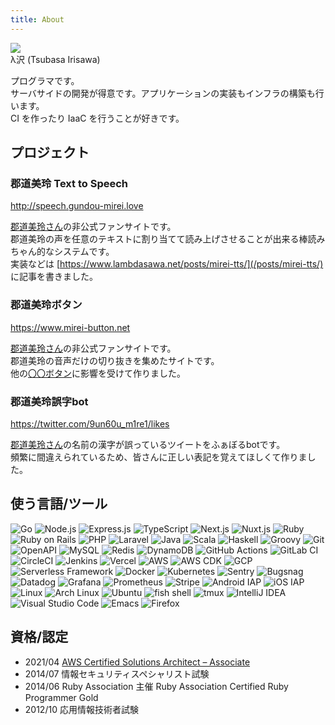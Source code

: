```yaml
---
title: About
---
```


<!-- markdownlint-disable -->
<div id="icon">
  <img src="/icon.png">
  <div>λ沢 (Tsubasa Irisawa)</div>
</div>
<!-- markdownlint-enable -->

プログラマです。  
サーバサイドの開発が得意です。アプリケーションの実装もインフラの構築も行います。  
CI を作ったり IaaC を行うことが好きです。  

## プロジェクト

### 郡道美玲 Text to Speech

http://speech.gundou-mirei.love

[郡道美玲さん](https://www.youtube.com/channel/UCeShTCVgZyq2lsBW9QwIJcw?sub_confirmation=1)の非公式ファンサイトです。  
郡道美玲の声を任意のテキストに割り当てて読み上げさせることが出来る棒読みちゃん的なシステムです。  
実装などは [https://www.lambdasawa.net/posts/mirei-tts/](/posts/mirei-tts/) に記事を書きました。

### 郡道美玲ボタン

https://www.mirei-button.net

[郡道美玲さん](https://www.youtube.com/channel/UCeShTCVgZyq2lsBW9QwIJcw?sub_confirmation=1)の非公式ファンサイトです。  
郡道美玲の音声だけの切り抜きを集めたサイトです。  
他の[〇〇ボタン](https://wikiwiki.jp/nijisanji/%E2%97%8B%E2%97%8B%E3%83%9C%E3%82%BF%E3%83%B3)に影響を受けて作りました。

### 郡道美玲誤字bot

https://twitter.com/9un60u_m1re1/likes

[郡道美玲さん](https://www.youtube.com/channel/UCeShTCVgZyq2lsBW9QwIJcw?sub_confirmation=1)の名前の漢字が誤っているツイートをふぁぼるbotです。  
頻繁に間違えられているため、皆さんに正しい表記を覚えてほしくて作りました。

## 使う言語/ツール

![Go](https://img.shields.io/static/v1?label=&message=Go&color=00ADD8&style=flat-square&logo=go&logoColor=white)
![Node.js](https://img.shields.io/static/v1?label=&message=Node.js&color=339933&style=flat-square&logo=node.js&logoColor=white)
![Express.js](https://img.shields.io/static/v1?label=&message=Express.js&color=404040&style=flat-square&logo=express&logoColor=white)
![TypeScript](https://img.shields.io/static/v1?label=&message=TypeScript&color=3178C6&style=flat-square&logo=typescript&logoColor=white)
![Next.js](https://img.shields.io/static/v1?label=&message=Next.js&color=404040&style=flat-square&logo=Next.js&logoColor=white)
![Nuxt.js](https://img.shields.io/static/v1?label=&message=Nuxt.js&color=00C58E&style=flat-square&logo=nuxt.js&logoColor=white)
![Ruby](https://img.shields.io/static/v1?label=&message=Ruby&color=CC342D&style=flat-square&logo=ruby&logoColor=white)
![Ruby on Rails](https://img.shields.io/static/v1?label=&message=Ruby%20on%20Rails&color=CC0000&style=flat-square&logo=ruby%20on%20rails&logoColor=white)
![PHP](https://img.shields.io/static/v1?label=&message=PHP&color=777BB4&style=flat-square&logo=php&logoColor=white)
![Laravel](https://img.shields.io/static/v1?label=&message=Laravel&color=FF2D20&style=flat-square&logo=laravel&logoColor=white)
![Java](https://img.shields.io/static/v1?label=&message=Java&color=007396&style=flat-square&logo=java&logoColor=white)
![Scala](https://img.shields.io/static/v1?label=&message=Scala&color=DC322F&style=flat-square&logo=scala&logoColor=white)
![Haskell](https://img.shields.io/static/v1?label=&message=Haskell&color=5D4F85&style=flat-square&logo=haskell&logoColor=white)
![Groovy](https://img.shields.io/static/v1?label=&message=Groovy&color=4298B8&style=flat-square&logo=apache%20groovy&logoColor=white)
![Git](https://img.shields.io/static/v1?label=&message=Git&color=F05032&style=flat-square&logo=git&logoColor=white)
![OpenAPI](https://img.shields.io/static/v1?label=&message=OpenAPI&color=6BA539&style=flat-square&logo=openapi%20initiative&logoColor=white)
![MySQL](https://img.shields.io/static/v1?label=&message=MySQL&color=4479A1&style=flat-square&logo=mysql&logoColor=white)
![Redis](https://img.shields.io/static/v1?label=&message=Redis&color=DC382D&style=flat-square&logo=redis&logoColor=white)
![DynamoDB](https://img.shields.io/static/v1?label=&message=DynamoDB&color=4053D6&style=flat-square&logo=amazon%20dynamodb&logoColor=white)
![GitHub Actions](https://img.shields.io/static/v1?label=&message=GitHub%20Actions&color=2088FF&style=flat-square&logo=github%20actions&logoColor=white)
![GitLab CI](https://img.shields.io/static/v1?label=&message=GitLab%20CI&color=FCA121&style=flat-square&logo=gitlab)
![CircleCI](https://img.shields.io/static/v1?label=&message=CircleCI&color=343434&style=flat-square&logo=circleci)
![Jenkins](https://img.shields.io/static/v1?label=&message=Jenkins&color=D24939&style=flat-square&logo=jenkins&logoColor=white)
![Vercel](https://img.shields.io/static/v1?label=&message=Vercel&color=404040&style=flat-square&logo=vercel&logoColor=white)
![AWS](https://img.shields.io/static/v1?label=&message=AWS&color=232F3E&style=flat-square&logo=Amazon%20AWS)
![AWS CDK](https://img.shields.io/static/v1?label=&message=AWS%20CDK&color=232F3E&style=flat-square&logo=Amazon%20AWS)
![GCP](https://img.shields.io/static/v1?label=&message=GCP&color=4285F4&style=flat-square&logo=google-cloud&logoColor=white)
![Serverless Framework](https://img.shields.io/static/v1?label=&message=Serverless%20Framework&color=FD5750&style=flat-square&logo=serverless&logoColor=white)
![Docker](https://img.shields.io/static/v1?label=&message=Docker&color=2496ED&style=flat-square&logo=docker&logoColor=white)
![Kubernetes](https://img.shields.io/static/v1?label=&message=Kubernetes&color=326CE5&style=flat-square&logo=kubernetes&logoColor=white)
![Sentry](https://img.shields.io/static/v1?label=&message=Sentry&color=362D59&style=flat-square&logo=sentry&logoColor=white)
![Bugsnag](https://img.shields.io/static/v1?label=&message=Bugsnag&color=4949E4&style=flat-square&logo=bugsnag&logoColor=white)
![Datadog](https://img.shields.io/static/v1?label=&message=Datadog&color=632CA6&style=flat-square&logo=datadog&logoColor=white)
![Grafana](https://img.shields.io/static/v1?label=&message=Grafana&color=F46800&style=flat-square&logo=grafana&logoColor=white)
![Prometheus](https://img.shields.io/static/v1?label=&message=Prometheus&color=E6522C&style=flat-square&logo=prometheus&logoColor=white)
![Stripe](https://img.shields.io/static/v1?label=&message=Stripe&color=008CDD&style=flat-square&logo=stripe&logoColor=white)
![Android IAP](https://img.shields.io/static/v1?label=&message=Android%20IAP&color=404040&style=flat-square)
![iOS IAP](https://img.shields.io/static/v1?label=&message=iOS%20IAP&color=404040&style=flat-square)
![Linux](https://img.shields.io/static/v1?label=&message=Linux&color=FCC624&style=flat-square&logo=linux&logoColor=black)
![Arch Linux](https://img.shields.io/static/v1?label=&message=Arch%20Linux&color=1793D1&style=flat-square&logo=arch%20linux&logoColor=white)
![Ubuntu](https://img.shields.io/static/v1?label=&message=Ubuntu&color=E95420&style=flat-square&logo=ubuntu&logoColor=white)
![fish shell](https://img.shields.io/static/v1?label=&message=fish%20shell&color=404040&style=flat-square)
![tmux](https://img.shields.io/static/v1?label=&message=tmux&color=1BB91F&style=flat-square&logo=tmux&logoColor=white)
![IntelliJ IDEA](https://img.shields.io/static/v1?label=&message=IntelliJ%20IDEA&color=404040&style=flat-square&logo=intellij%20idea&logoColor=white)
![Visual Studio Code](https://img.shields.io/static/v1?label=&message=Visual%20Studio%20Code&color=007ACC&style=flat-square&logo=visual%20studio%20code&logoColor=white)
![Emacs](https://img.shields.io/static/v1?label=&message=Emacs&color=7F5AB6&style=flat-square&logo=GNU%20emacs&logoColor=white)
![Firefox](https://img.shields.io/static/v1?label=&message=Firefox&color=FF7139&style=flat-square&logo=firefox%20browser&logoColor=white)

## 資格/認定

- 2021/04 [AWS Certified Solutions Architect – Associate](https://www.credly.com/badges/a78d528c-a5f6-47cc-8869-98ca33a89f1a/public_url)
- 2014/07 情報セキュリティスペシャリスト試験
- 2014/06 Ruby Association 主催 Ruby Association Certified Ruby Programmer Gold
- 2012/10 応用情報技術者試験
